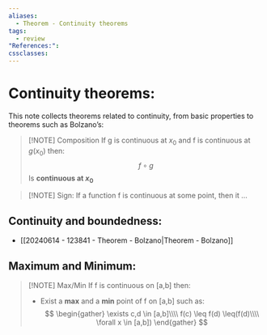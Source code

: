 ```yaml
---
aliases:
  - Theorem - Continuity theorems
tags:
  - review
"References:": 
cssclasses:
---
```

# Continuity theorems: 
This note collects theorems related to continuity, from basic properties to theorems such as Bolzano’s: 


> [!NOTE] Composition 
> If g is continuous at $x_0$ and f is continuous at $g(x_0)$ then: 
> $$
> f \circ g
> $$ 
> Is **continuous at $x_0$**
> 


> [!NOTE] Sign:
> If a function f is continuous at some point, then it …

## Continuity and boundedness:
+ [[20240614 - 123841 - Theorem - Bolzano|Theorem - Bolzano]]

## Maximum and Minimum: 

> [!NOTE] Max/Min 
> If f is continuous on [a,b] then: 
> + Exist a **max** and a **min** point of f on [a,b] such as: 
>   $$
>   \begin{gather}
>   \exists c,d \in [a,b]\\\\
>    f(c) \leq f(d) \leq(f(d)\\\\
>     \forall x \in [a,b])
>   \end{gather}
>   $$
>   


